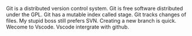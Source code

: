 Git is a distributed version control system.
Git is free software distributed under the GPL.
Git has a mutable index called stage.
Git tracks changes of files.
My stupid boss still prefers SVN.
Creating a new branch is quick.
Wecome to Vscode.
Vscode intergrate with github.